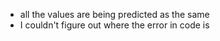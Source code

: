 * all the values are being predicted as the same
* I couldn't figure out where the error in code is
